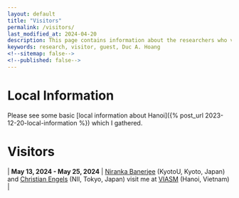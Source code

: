 ```yaml
---
layout: default
title: "Visitors"
permalink: /visitors/
last_modified_at: 2024-04-20
description: This page contains information about the researchers who visit Duc A. Hoang
keywords: research, visitor, guest, Duc A. Hoang
<!--sitemap: false-->
<!--published: false-->
---
```


# Local Information

Please see some basic [local information about Hanoi]({% post_url 2023-12-20-local-information %}) which I gathered.

# Visitors 

<div class="table-noborder" markdown="1">

| **May 13, 2024 - May 25, 2024** | [Niranka Banerjee](https://niranka2.wixsite.com/website/) (KyotoU, Kyoto, Japan) and [Christian Engels](https://narfinger.github.io/) (NII, Tokyo, Japan) visit me at [VIASM](https://viasm.edu.vn/) (Hanoi, Vietnam) |

</div>

<!--Past Events-->

<div class="table-noborder text-muted" markdown="1">

</div>

